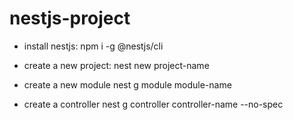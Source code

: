 # nestjs-project

 - install nestjs:
    npm i -g @nestjs/cli

- create a new project: 
    nest new project-name

- create a new module
    nest g module module-name

- create a controller
    nest g controller controller-name --no-spec